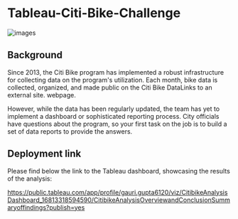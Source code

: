 # Tableau-Citi-Bike-Challenge

![images](https://media.timeout.com/images/105887995/image.jpg)

## Background

Since 2013, the Citi Bike program has implemented a robust infrastructure for collecting data on the program's utilization. Each month, bike data is collected, organized, and made public on the Citi Bike DataLinks to an external site. webpage.

However, while the data has been regularly updated, the team has yet to implement a dashboard or sophisticated reporting process. City officials have questions about the program, so your first task on the job is to build a set of data reports to provide the answers.

## Deployment link
Please find below the link to the Tableau dashboard, showcasing the results of the analysis: 

https://public.tableau.com/app/profile/gauri.gupta6120/viz/CitibikeAnalysisDashboard_16813318594590/CitibikeAnalysisOverviewandConclusionSummaryoffindings?publish=yes


